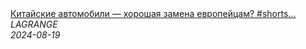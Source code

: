 <!--2024-08-19 10:15:04-->
<div class="yb">
  <a class="nodecor" href="/posts.html?rabota/kitajskie_avtomobili_horoshaya_zamena_evropejcam_shorts_lagrange_voditel_tyagach_avto_sto">
    <img class="preview" data-videoid="rFyoCTMVTFg" src="https://i3.ytimg.com/vi/rFyoCTMVTFg/hqdefault.jpg" align="middle" alt="">
  </a>
  <div class="inlbl text">
    <a class="nodecor" href="/posts.html?rabota/kitajskie_avtomobili_horoshaya_zamena_evropejcam_shorts_lagrange_voditel_tyagach_avto_sto">Китайские автомобили — хорошая замена европейцам? #shorts...</a><br>
    <i class="smaller2">LAGRANGE</i><br>
    <i class="smaller3">2024-08-19</i>
  </div>
</div>
